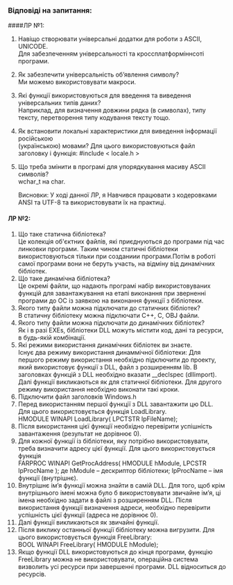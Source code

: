 ### Відповіді на запитання:
####ЛР №1:

1.	Навіщо створювати універсальні додатки для роботи з ASCII, UNICODE.  
Для забезпеченням універсальності та кроссплатформіннсоті програми.
2.	Як забезпечити універсальність об’явлення символу?	 
Ми можемо використовувати макроси. 
3.	Які функції використовуються для введення та виведення універсальних типів даних?  
Наприклад, для визначення довжини рядка (в символах), типу тексту, перетворення типу
кодування тексту тощо.
4.	Як встановити локальні характеристики для виведення інформації російською  
(українською) мовами?
Для цього використовуються	файл заголовку і функція: #include < locale.h >
5.	Що треба змінити в програмі для упорядкування масиву ASCII символів?  
	wchar_t на char.

	Висновки:
	У ході данної ЛР, я Навчився працювати з кодеровками ANSI та UTF-8 та використовувати їх на практиці.	

#### ЛР №2:

1.	Що таке статична бібліотека?  
Це колекція об'єктних файлів, які приєднуються до програми під час линковки програми. Таким чином статичні бібліотеки використовуються тільки при созданиии програми.Потім в роботі самої програми вони не беруть участь, на відміну від динамічних бібліотек.
2.	Що таке динамічна бібліотека?  
Це окремі файли, що надають програмі набір використовуваних функцій для завантажування на етапі виконання при зверненні програми до ОС із заявкою на виконання функції з бібліотеки.
3.	Якого типу файли можна підключати до статичних бібліотек?  
В статичну бібліотеку можна підключати C++, C, OBJ файли. 
4.	Якого типу файли можна підключати до  динамічних бібліотек?  
Як і в разі EXEs, бібліотеки DLL можуть містити код, дані та ресурси, в будь-якій комбінації.
5.	Які режими використання динамічних бібліотек ви знаєте.  
Існує два режиму використання динаммічної бібліотеки:
Для першого режиму використання необхідно підключити до проекту, який використовує функції з DLL, файл з розширенням lib. В заголовках функцій з DLL необхідно вказати __declspec (dllimport). Далі функції викликаються як для статичної бібліотеки. 
 Для  другого режиму використання необхідно виконати такі кроки.
 1.	Підключити файл заголовків Windows.h  
 2.	Перед використанням першої функції з DLL завантажити цю DLL. Для цього використовується функція LoadLibrary.  
HMODULE WINAPI LoadLibrary(  LPCTSTR lpFileName);  
 3.	Після використання цієї функції необхідно перевірити успішність завантаження (результат не дорівнює 0).  
 4.	Для кожної функції із бібліотеки, яку потрібно використовувати, треба визначити адресу цієї функції. Для цього використовується функція  
FARPROC WINAPI GetProcAddress( HMODULE hModule, LPCSTR lpProcName );
	де hModule – дескриптор бібліотеки;
	lpProcName – імя функції (внутрішнє).
 5.	Внутрішнє ім’я функції можна знайти в самій DLL. Для того, щоб крім внутрішнього імені можна було б використовувати звичайне ім’я, ці імена необхідно задати в файлі з розширенням DLL. Після використання функції визначення адреси, необхідно перевірити успішність цієї функції (адреса не дорівнює 0).  
 6.	Далі функції викликаються як звичайні функції.  
 7.	Після виклику останньої функції бібліотеку можна вигрузити. Для цього використовується функція FreeLibrary:  
BOOL WINAPI FreeLibrary( HMODULE hModule);
 8.	Якщо функції DLL використовуються до кінця програми, функцію FreeLibrary можна не використовувати, операційна система визволить усі ресурси при завершенні програми. DLL відноситься до ресурсів.  

